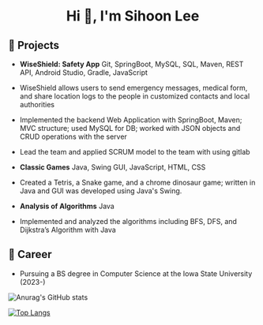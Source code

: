 <h1 align="center">Hi 👋, I'm Sihoon Lee</h1>

## 🌱 Projects
- **WiseShield: Safety App**
Git, SpringBoot, MySQL, SQL, Maven, REST API, Android Studio, Gradle, JavaScript
 - WiseShield allows users to send emergency messages, medical form, and share location logs to the
people in customized contacts and local authorities
 - Implemented the backend Web Application with SpringBoot, Maven; MVC structure; used MySQL for
DB; worked with JSON objects and CRUD operations with the server
 - Lead the team and applied SCRUM model to the team with using gitlab

- **Classic Games**
Java, Swing GUI, JavaScript, HTML, CSS
 - Created a Tetris, a Snake game, and a chrome dinosaur game; written in Java and GUI was developed
using Java's Swing.

- **Analysis of Algorithms**
Java
 - Implemented and analyzed the algorithms including BFS, DFS, and Dijkstra’s Algorithm with Java

## 🔭 Career
- Pursuing a BS degree in Computer Science at the Iowa State University (2023-)

![Anurag's GitHub stats](https://github-readme-stats.vercel.app/api?username=stevesihoon&show_icons=true&theme=radical)


[![Top Langs](https://github-readme-stats.vercel.app/api/top-langs/?username=stevesihoon&layout=compact)](https://github.com/stevesh/github-readme-stats)


<!--
**changh95/changh95** is a ✨ _special_ ✨ repository because its `README.md` (this file) appears on your GitHub profile.

Here are some ideas to get you started:

- 🔭 I’m currently working on ...
- 🌱 I’m currently learning ...
- 👯 I’m looking to collaborate on ...
- 🤔 I’m looking for help with ...
- 💬 Ask me about ...
- 📫 How to reach me: ...
- 😄 Pronouns: ...
- ⚡ Fun fact: ...
-->

